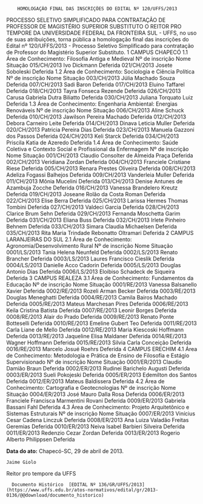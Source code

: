         HOMOLOGAÇÃO FINAL DAS INSCRIÇÕES DO EDITAL Nº 120/UFFS/2013  

PROCESSO SELETIVO SIMPLIFICADO PARA CONTRATAÇÃO DE PROFESSOR DE MAGISTÉRIO SUPERIOR SUBSTITUTO O REITOR PRO TEMPORE DA UNIVERSIDADE FEDERAL DA FRONTEIRA SUL - UFFS, no uso de suas atribuições, torna pública a homologação final das inscrições do Edital nº 120/UFFS/2013 - Processo Seletivo Simplificado para contratação de Professor do Magistério Superior Substituto. 1 CAMPUS CHAPECÓ 1.1 Área de Conhecimento: Filosofia Antiga e Medieval Nº de inscrição Nome Situação 015/CH/2013 Ivo Dickmann Deferida 021/CH/2013 Josete Soboleski Deferida 1.2 Área de Conhecimento: Sociologia e Ciência Política Nº de inscrição Nome Situação 003/CH/2013 Júlia Machado Souza Deferida 007/CH/2013 Sadi Baron Deferida 017/CH/2013 Eluino Taffarel Deferida 018/CH/2013 Tayra Fonseca Rezende Deferida 026/CH/2013 Carusa Gabriela Dutra Biliatto Deferida 030/CH/2013 Juliana Torquato Luiz Deferida 1.3 Área de Conhecimento: Engenharia Ambiental: Energias Renováveis Nº de inscrição Nome Situação 006/CH/2013 Aline Schuck Deferida 010/CH/2013 Jawilson Pereira Machado Deferida 012/CH/2013 Debora Carneiro Leite Deferida 014/CH/2013 Dinava Leticia Muller Deferida 020/CH/2013 Patricia Pereira Dias Deferida 023/CH/2013 Manuela Gazzoni dos Passos Deferida 024/CH/2013 Keli Starck Deferida 034/CH/2013 Priscila Katia de Azeredo Deferida 1.4 Área de Conhecimento: Saúde Coletiva e Contexto Social e Profissional da Enfermagem Nº de inscrição Nome Situação 001/CH/2013 Claudio Consolter de Almeida Praça Deferida 002/CH/2013 Veridiana Zordan Deferida 004/CH/2013 Franciele Cristiane Riese Deferida 005/CH/2013 Renara Prestes Oliveira Deferida 008/CH/2013 Adeliza Fogassi Balhejos Deferida 009/CH/2013 Vanderleia Muller Deferida 011/CH/2013 Mônia Mucelini Deferida 013/CH/2013 Denise Antunes de Azambuja Zocche Deferida 016/CH/2013 Vanessa Brandelero Kreutz Deferida 019/CH/2013 Joseane Rolão da Costa Roman Deferida 022/CH/2013 Elise Berra Deferida 025/CH/2013 Larissa Hermes Thomas Tombini Deferida 027/CH/2013 Valdeci Garcia Deferida 028/CH/2013 Clarice Brum Sehn Deferida 029/CH/2013 Fernanda Moschetta Garim Deferida 031/CH/2013 Eliana Buss Deferida 032/CH/2013 Irlete Pinheiro Behnem Deferida 033/CH/2013 Simara Claudia Michaelsen Deferida 035/CH/2013 Rita Maria Trindade Rebonatto Oltramari Deferida 2 CAMPUS LARANJEIRAS DO SUL 2.1 Área de Conhecimento: Agronomia/Desenvolvimento Rural Nº de inscrição Nome Situação 0001/LS/2013 Tania Helena Neunfeld Deferida 0002/LS/2013 Renato Brancher Deferida 0003/LS/2013 Laures Francisco Cieslik Deferida 0004/LS/2013 Danielle Acco Cadorin Deferida 0005/LS/2013 Douglas Antonio Dias Deferida 0006/LS/2013 Eloibiso Schadeck de Siqueira Deferida 3 CAMPUS REALEZA 3.1 Área de Conhecimento: Fundamentos da Educação Nº de inscrição Nome Situação 0001/RE/2013 Vanessa Balsanello Xavier Deferida 0002/RE/2013 Rozeli Arman Becker Deferida 0003/RE/2013 Douglas Meneghatti Deferida 0004/RE/2013 Camila Bairos Machado Deferida 0005/RE/2013 Mateus Marchesan Pires Deferida 0006/RE/2013 Keila Cristina Batista Deferida 0007/RE/2013 Leonir Borges Deferida 0008/RE/2013 Alair do Prado Deferida 0009/RE/2013 Renato Ponte Botteselli Deferida 0010/RE/2013 Emeline Gubert Teo Deferida 0011/RE/2013 Carla Liane de Mello Deferida 0012/RE/2013 Maria Kiescoski Hoffmann Deferida 0013/RE/2013 Jaqueline Elisa Maldaner Deferida 0014/RE/2013 Wagner Hoffmann Deferida 0015/RE/2013 Silvia Carla Conceição Deferida 0016/RE/2013 Marcelo Josué Roehrs Deferida 4 CAMPUS ERECHIM 4.1 Área de Conhecimento: Metodologia e Prática de Ensino de Filosofia e Estágio Supervisionado Nº de inscrição Nome Situação 0001/ER/2013 Claudio Damião Braun Deferida 0002/ER/2013 Rudinei Barichelo Augusti Deferida 0003/ER/2013 Sueli Pokojeski Deferida 0005/ER/2013 Edemilton dos Santos Deferida 0012/ER/2013 Mateus Baldissera Deferida 4.2 Área de Conhecimento: Cartografia e Geotecnologias Nº de inscrição Nome Situação 0004/ER/2013 José Mauro Dalla Rosa Deferida 0006/ER/2013 Franciele Francisca Marmentini Rovani Deferida 0009/ER/2013 Gabriela Bassani Fahl Deferida 4.3 Área de Conhecimento: Projeto Arquitetônico e Sistemas Estruturais Nº de inscrição Nome Situação 0007/ER/2013 Vinícius Cesar Cadena Linczuk Deferida 0008/ER/2013 Ana Luiza Valadão Freitas Geremias Deferida 0010/ER/2013 Neiva Isabel Barbieri Silveira Deferida 0011/ER/2013 Redenzio Cezar Zordan Deferida 0013/ER/2013 Rogerio Alberto Philippsen Deferida

   **Data do ato:** Chapecó-SC, 29 de abril de 2013.   
 

    Jaime Giolo   
 Reitor pro tempore da UFFS 

      Documento Histórico  [EDITAL Nº 136/GR/UFFS/2013](https://www.uffs.edu.br/atos-normativos/edital/gr/2013-0136/@@download/documento_historico)     
      